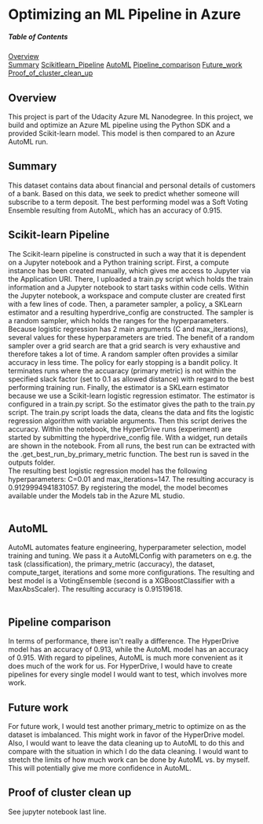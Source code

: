 # Optimizing an ML Pipeline in Azure

##### Table of Contents  
[Overview](#overview)  
[Summary](#summary)
[Scikitlearn_Pipeline](#scikitlearn_pipeline) 
[AutoML](#automl) 
[Pipeline_comparison](#pipeline_comparison) 
[Future_work](#future_work) 
[Proof_of_cluster_clean_up](#proof_of_cluster_clean_up) 
<br>   

<a name="overview"/>

## Overview
This project is part of the Udacity Azure ML Nanodegree.
In this project, we build and optimize an Azure ML pipeline using the Python SDK and a provided Scikit-learn model.
This model is then compared to an Azure AutoML run.
<br>

<a name="summary"/>

## Summary
This dataset contains data about financial and personal details of customers of a bank. Based on this data, we seek to predict whether someone will subscribe to a term deposit. 
The best performing model was a Soft Voting Ensemble resulting from AutoML, which has an accuracy of 0.915. 
<br>

<a name="scikitlearn_pipeline"/>

## Scikit-learn Pipeline
The Scikit-learn pipeline is constructed in such a way that it is dependent on a Jupyter notebook and a Python training script. First, a compute instance has been created manually, which gives me access to Jupyter via the Application URI. There, I uploaded a train.py script which holds the train information and a Jupyter notebook to start tasks within code cells. Within the Jupyter notebook, a workspace and compute cluster are created first with a few lines of code. Then, a parameter sampler, a policy, a SKLearn estimator and a resulting hyperdrive_config are constructed. The sampler is a random sampler, which holds the ranges for the hyperparameters. Because logistic regression has 2 main arguments (C and max_iterations), several values for these hyperparameters are tried. The benefit of a random sampler over a grid search are that a grid search is very exhaustive and therefore takes a lot of time. A random sampler often provides a similar accuracy in less time. The policy for early stopping is a bandit policy. It terminates runs where the accuaracy (primary metric) is not within the specified slack factor (set to 0.1 as allowed distance) with regard to the best performing training run. Finally, the estimator is a SKLearn estimator because we use a Scikit-learn logistic regression estimator. The estimator is configured in a train.py script. So the estimator gives the path to the train.py script. The train.py script loads the data, cleans the data and fits the logistic regression algorithm with variable arguments. Then this script derives the accuracy. Within the notebook, the HyperDrive runs (experiment) are started by submitting the hyperdrive_config file. With a widget, run details are shown in the notebook. From all runs, the best run can be extracted with the .get_best_run_by_primary_metric function. The best run is saved in the outputs folder.     
The resulting best logistic regression model has the following hyperparameters: C=0.01 and max_iterations=147. The resulting accuracy is 0.9129994941831057. By registering the model, the model becomes available under the Models tab in the Azure ML studio.     
<br>

<a name="automl"/>

## AutoML
AutoML automates feature engineering, hyperparameter selection, model training and tuning. We pass it a AutoMLConfig with parameters on e.g. the task (classification), the primary_metric (accuracy), the dataset, compute_target, iterations and some more configurations.
The resulting and best model is a VotingEnsemble (second is a XGBoostClassifier with a MaxAbsScaler). The resulting accuracy is 0.91519618.  
<br>

<a name="pipeline_comparison"/>

## Pipeline comparison
In terms of performance, there isn't really a difference. The HyperDrive model has an accuracy of 0.913, while the AutoML model has an accuracy of 0.915. With regard to pipelines, AutoML is much more convenient as it does much of the work for us. For HyperDrive, I would have to create pipelines for every single model I would want to test, which involves more work. 
<br>

<a name="future_work"/>

## Future work
For future work, I would test another primary_metric to optimize on as the dataset is imbalanced. This might work in favor of the HyperDrive model. Also, I would want to leave the data cleaning up to AutoML to do this and compare with the situation in which I do the data cleaning. I would want to stretch the limits of how much work can be done by AutoML vs. by myself. This will potentially give me more confidence in AutoML.
<br>

<a name="proof_of_cluster_clean_up"/>

## Proof of cluster clean up
See jupyter notebook last line.
